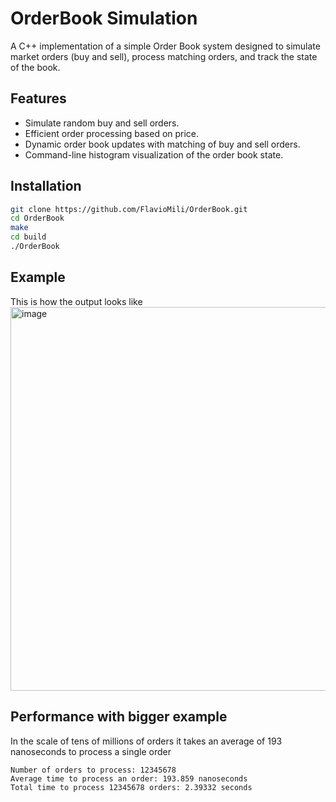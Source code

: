 # OrderBook Simulation

A C++ implementation of a simple Order Book system designed to simulate market orders (buy and sell), process matching orders, and track the state of the book.

## Features

- Simulate random buy and sell orders.
- Efficient order processing based on price.
- Dynamic order book updates with matching of buy and sell orders.
- Command-line histogram visualization of the order book state.

## Installation

```bash
git clone https://github.com/FlavioMili/OrderBook.git
cd OrderBook
make
cd build
./OrderBook
```

## Example
This is how the output looks like<br>
<img width="1030" height="614" alt="image" src="https://github.com/user-attachments/assets/228436e7-3728-4be7-9099-a2757952deb3" />



## Performance with bigger example
In the scale of tens of millions of orders it takes an average of 193 nanoseconds to process a single order
``` 
Number of orders to process: 12345678
Average time to process an order: 193.859 nanoseconds
Total time to process 12345678 orders: 2.39332 seconds
```
